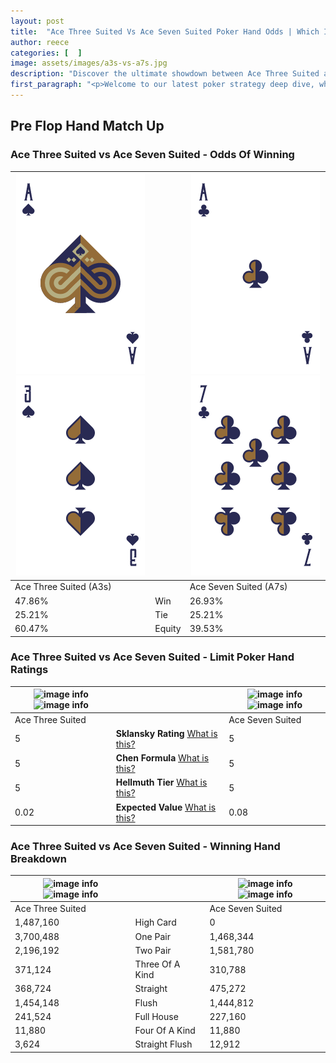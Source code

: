 ```yaml
---
layout: post
title:  "Ace Three Suited Vs Ace Seven Suited Poker Hand Odds | Which Is The Better Hand In Poker? A Complete Guide"
author: reece
categories: [  ]
image: assets/images/a3s-vs-a7s.jpg
description: "Discover the ultimate showdown between Ace Three Suited and Ace Seven Suited in poker! Uncover the odds, strategies, and scenarios where one hand triumphs over the other. Get ready to up your poker game with this thrilling analysis."
first_paragraph: "<p>Welcome to our latest poker strategy deep dive, where we're pitting two distinct hands against each other in a high-stakes showdown: Ace Three Suited vs Ace Seven Suited.</p><p>In the dynamic world of poker, every decision counts, and knowing which hand holds the upper hand is key to your success at the table.</p><p>In this article, we'll dissect these two hands, explore the scenarios where one dominates the other, and equip you with the knowledge to make strategic choices that can tip the odds in your favor.</p><p>Get ready to unravel the intriguing dynamics of these poker hands and elevate your game to new heights.</p>"
---
```




[comment]: # (sp0)

## Pre Flop Hand Match Up

<div class="table hand-ratings" markdown="1"> 



### Ace Three Suited vs Ace Seven Suited - Odds Of Winning


    
| ![image info](assets/images/hand1/a.png) ![image info](assets/images/hand1/3.png) |  | ![image info](assets/images/hand2/a.png) ![image info](assets/images/hand2/7.png) |
| -------- | -------- | -------- |
| Ace Three Suited (A3s) |  | Ace Seven Suited (A7s) |
| 47.86% | Win | 26.93% |
| 25.21% | Tie | 25.21% |
| 60.47% | Equity | 39.53% |




[comment]: # (sp1)



### Ace Three Suited vs Ace Seven Suited - Limit Poker Hand Ratings


    
| ![image info](https://www.riverpairs.com/assets/images/hand1/a.png) ![image info](https://www.riverpairs.com/assets/images/hand1/3.png) |  | ![image info](https://www.riverpairs.com/assets/images/hand2/a.png) ![image info](https://www.riverpairs.com/assets/images/hand2/7.png) |
| -------- | -------- | -------- |
| Ace Three Suited |  | Ace Seven Suited |
| 5 | **Sklansky Rating** [What is this?](/sklansky-rating-explained) | 5 |
| 5 | **Chen Formula** [What is this?](/chen-formula-explained) | 5 |
| 5 | **Hellmuth Tier** [What is this?](/Hellmuth-tier-explained) | 5 |
| 0.02 | **Expected Value** [What is this?](/expected-value-explained) | 0.08 |




[comment]: # (sp2)



### Ace Three Suited vs Ace Seven Suited - Winning Hand Breakdown


    
| ![image info](https://www.riverpairs.com/assets/images/hand1/a.png) ![image info](https://www.riverpairs.com/assets/images/hand1/3.png) |  | ![image info](https://www.riverpairs.com/assets/images/hand2/a.png) ![image info](https://www.riverpairs.com/assets/images/hand2/7.png) |
| -------- | -------- | -------- |
| Ace Three Suited |  | Ace Seven Suited |
| 1,487,160 | High Card | 0 |
| 3,700,488 | One Pair | 1,468,344 |
| 2,196,192 | Two Pair | 1,581,780 |
| 371,124 | Three Of A Kind | 310,788 |
| 368,724 | Straight | 475,272 |
| 1,454,148 | Flush | 1,444,812 |
| 241,524 | Full House | 227,160 |
| 11,880 | Four Of A Kind | 11,880 |
| 3,624 | Straight Flush | 12,912 |




[comment]: # (sp3)



</div>

[comment]: # (sp4)



[comment]: # (sp5)

